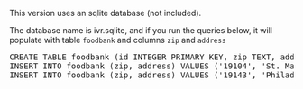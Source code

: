 This version uses an sqlite database (not included).

The database name is ivr.sqlite, and if you run the queries below, it will populate with table `foodbank` and columns `zip` and `address`

<pre>
CREATE TABLE foodbank (id INTEGER PRIMARY KEY, zip TEXT, address TEXT);
INSERT INTO foodbank (zip, address) VALUES ('19104', 'St. Marys food pantry. 38th and Spruce. 215.555.1234.');
INSERT INTO foodbank (zip, address) VALUES ('19143', 'Philadbundance. 215.339.0900');


</pre>

